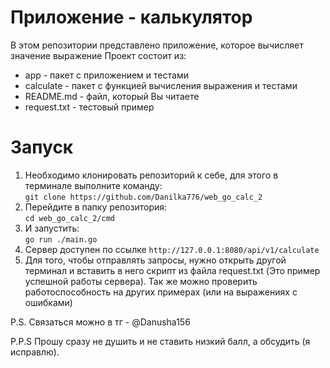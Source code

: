 # Приложение - калькулятор
В этом репозитории представлено приложение, которое вычисляет значение выражение
Проект состоит из:
- app - пакет с приложением и тестами
- calculate - пакет с функцией вычисления выражения и тестами
- README.md - файл, который Вы читаете
- request.txt - тестовый пример

# Запуск 
1) Необходимо клонировать репозиторий к себе, для этого в терминале выполните команду: \
`git clone https://github.com/Danilka776/web_go_calc_2`
2) Перейдите в папку репозитория: \
`cd web_go_calc_2/cmd`
3) И запустить: \
`go run ./main.go `
4) Сервер доступен по ссылке `http://127.0.0.1:8080/api/v1/calculate`
5) Для того, чтобы отправлять запросы, нужно открыть другой терминал и вставить в него скрипт из файла request.txt (Это пример успешной работы сервера). Так же можно проверить работоспособность на других примерах (или на выражениях с ошибками)

P.S. Связаться можно в тг - @Danusha156

P.P.S Прошу сразу не душить и не ставить низкий балл, а обсудить (я исправлю).